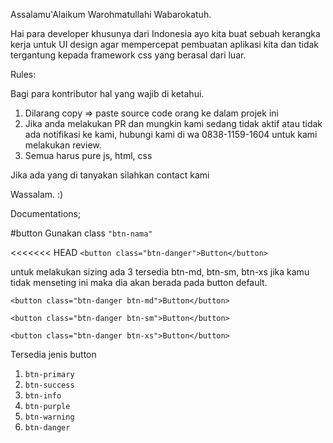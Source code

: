Assalamu'Alaikum Warohmatullahi Wabarokatuh.

Hai para developer khusunya dari Indonesia ayo kita buat sebuah kerangka kerja untuk UI design agar mempercepat pembuatan aplikasi kita dan tidak tergantung kepada framework css yang berasal dari luar.

Rules:

Bagi para kontributor hal yang wajib di ketahui.
1. Dilarang copy => paste source code orang ke dalam projek ini
2. Jika anda melakukan PR dan mungkin kami sedang tidak aktif atau tidak ada notifikasi ke kami, hubungi kami di wa 0838-1159-1604 untuk kami melakukan review.
3. Semua harus pure js, html, css

Jika ada yang di tanyakan silahkan contact kami

Wassalam. :)

Documentations;

#button
Gunakan class `"btn-nama"`

<<<<<<< HEAD
`<button class="btn-danger">Button</button>`

untuk melakukan sizing ada 3 tersedia btn-md, btn-sm, btn-xs jika kamu tidak menseting ini maka dia akan berada pada button default.

`<button class="btn-danger btn-md">Button</button>`

`<button class="btn-danger btn-sm">Button</button>`

`<button class="btn-danger btn-xs">Button</button>`


Tersedia jenis button
1. `btn-primary`
2. `btn-success`
3. `btn-info`
4. `btn-purple`
5. `btn-warning`
6. `btn-danger`
